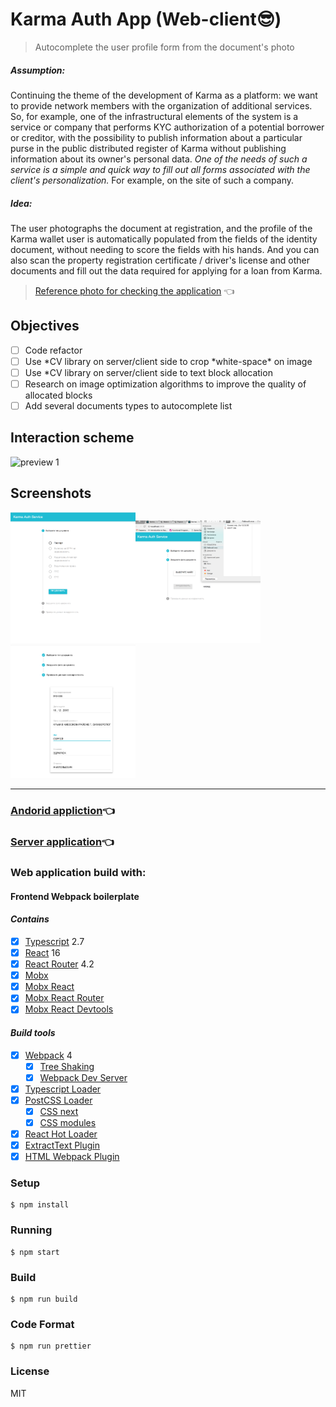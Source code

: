 # Karma Auth App (Web-client😎)
> Autocomplete the user profile form from the document's photo

##### Assumption:
Continuing the theme of the development of Karma as a platform:
we want to provide network members with the organization of additional services.
So, for example, one of the infrastructural elements of the system is a
service or company that performs KYC authorization of a potential
borrower or creditor, with the possibility to publish information
about a particular purse in the public distributed register of Karma
without publishing information about its owner's personal data.
_One of the needs of such a service is a simple and quick way to fill out all forms
associated with the client's personalization._ For example,
on the site of such a company.

##### Idea:
The user photographs the document at registration, and the profile of
the Karma wallet user is automatically populated from the fields of the identity document,
without needing to score the fields with his hands.
And you can also scan the property registration
certificate / driver's license and other documents and
fill out the data required for applying for a loan from Karma.

> [Reference photo for checking the application](https://drive.google.com/drive/folders/1wbArlgHHJiRz9vYOU0CugtXWScsi8lKU) 👈

## Objectives

* [ ] Code refactor
* [ ] Use *CV library on server/client side to crop *white-space\* on image
* [ ] Use \*CV library on server/client side to text block allocation
* [ ] Research on image optimization algorithms to improve the quality of allocated blocks
* [ ] Add several documents types to autocomplete list

## Interaction scheme
<img src="images/system.png" alt="preview 1" width="auto" height="auto">

## Screenshots
<img src="images/appScreen1.png" alt="preview 1" width="200" height="auto"><img src="images/appScreen2.png" alt="preview 1" width="200" height="auto"><img src="images/appScreen3.png" alt="preview 1" width="200" height="auto">

---

### [Andorid appliction](https://github.com/LexLeontiev/karmaauth)👈

### [Server application]()👈

### Web application build with:

#### Frontend Webpack boilerplate
#### _Contains_

* [x] [Typescript](https://www.typescriptlang.org/) 2.7
* [x] [React](https://facebook.github.io/react/) 16
* [x] [React Router](https://github.com/ReactTraining/react-router) 4.2
* [x] [Mobx](https://github.com/mobxjs/mobx)
* [x] [Mobx React](https://github.com/mobxjs/mobx-react)
* [x] [Mobx React Router](https://github.com/alisd23/mobx-react-router/)
* [x] [Mobx React Devtools](https://github.com/mobxjs/mobx-react-devtools)

#### _Build tools_

* [x] [Webpack](https://webpack.github.io) 4
  * [x] [Tree Shaking](https://webpack.js.org/guides/tree-shaking/)
  * [x] [Webpack Dev Server](https://github.com/webpack/webpack-dev-server)
* [x] [Typescript Loader](https://github.com/TypeStrong/ts-loader)
* [x] [PostCSS Loader](https://github.com/postcss/postcss-loader)
  * [x] [CSS next](https://github.com/MoOx/postcss-cssnext)
  * [x] [CSS modules](https://github.com/css-modules/css-modules)
* [x] [React Hot Loader](https://github.com/gaearon/react-hot-loader)
* [x] [ExtractText Plugin](https://github.com/webpack/extract-text-webpack-plugin)
* [x] [HTML Webpack Plugin](https://github.com/ampedandwired/html-webpack-plugin)

### Setup

```
$ npm install
```

### Running

```
$ npm start
```

### Build

```
$ npm run build
```

### Code Format

```
$ npm run prettier
```

### License

MIT
